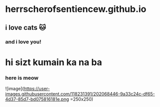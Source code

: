 # herrscherofsentiencew.github.io
## i love cats 🐱
### and i love you!
# **hi sizt kumain ka na ba**
### here is meow
![image](https://user-images.githubusercontent.com/118231391/202068446-9a33c24c-df65-4d37-85d7-bd075816181e.png =250x250)
